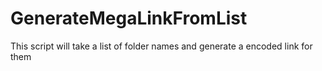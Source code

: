 # GenerateMegaLinkFromList
This script will take a list of folder names and generate a encoded link for them
